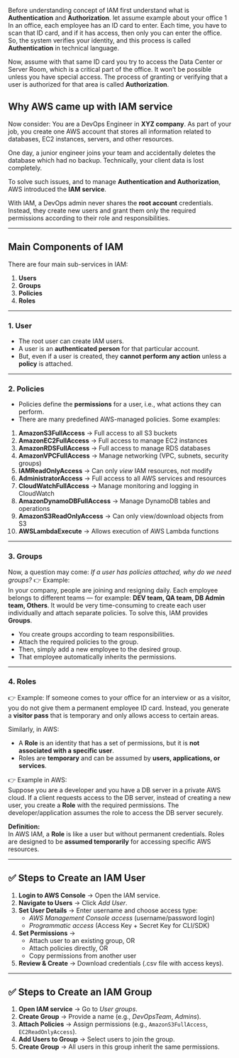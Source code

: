 

Before understanding concept of IAM first understand what is  **Authentication** and **Authorization**.
let assume example about your office 1
In an office, each employee has an ID card to enter. Each time, you have to scan that ID card, and if it has access, then only you can enter the office. So, the system verifies your identity, and this process is called **Authentication** in technical language.

Now, assume with that same ID card you try to access the Data Center or Server Room, which is a critical part of the office. It won’t be possible unless you have special access. The process of granting or verifying that a user is authorized for that area is called **Authorization**.

## Why AWS came up with IAM service

Now consider: You are a DevOps Engineer in **XYZ company**. As part of your job, you create one AWS account that stores all information related to databases, EC2 instances, servers, and other resources.

One day, a junior engineer joins your team and accidentally deletes the database which had no backup. Technically, your client data is lost completely.

To solve such issues, and to manage **Authentication and Authorization**, AWS introduced the **IAM service**.

With IAM, a DevOps admin never shares the **root account** credentials. Instead, they create new users and grant them only the required permissions according to their role and responsibilities.

---
## Main Components of IAM

There are four main sub-services in IAM:

1. **Users**    
2. **Groups**    
3. **Policies**    
4. **Roles**    

---
### 1. User

- The root user can create IAM users.    
- A user is an **authenticated person** for that particular account.    
- But, even if a user is created, they **cannot perform any action** unless a **policy** is attached.    

---
### 2. Policies
- Policies define the **permissions** for a user, i.e., what actions they can perform.    
- There are many predefined AWS-managed policies. Some examples:    

1. **AmazonS3FullAccess** → Full access to all S3 buckets    
2. **AmazonEC2FullAccess** → Full access to manage EC2 instances    
3. **AmazonRDSFullAccess** → Full access to manage RDS databases    
4. **AmazonVPCFullAccess** → Manage networking (VPC, subnets, security groups)    
5. **IAMReadOnlyAccess** → Can only _view_ IAM resources, not modify    
6. **AdministratorAccess** → Full access to all AWS services and resources    
7. **CloudWatchFullAccess** → Manage monitoring and logging in CloudWatch    
8. **AmazonDynamoDBFullAccess** → Manage DynamoDB tables and operations    
9. **AmazonS3ReadOnlyAccess** → Can only view/download objects from S3    
10. **AWSLambdaExecute** → Allows execution of AWS Lambda functions
---

### 3. Groups

Now, a question may come: _If a user has policies attached, why do we need groups?_
👉 Example:  
In your company, people are joining and resigning daily. Each employee belongs to different teams — for example: **DEV team, QA team, DB Admin team, Others**.
It would be very time-consuming to create each user individually and attach separate policies.
To solve this, IAM provides **Groups**.
- You create groups according to team responsibilities.    
- Attach the required policies to the group.    
- Then, simply add a new employee to the desired group.    
- That employee automatically inherits the permissions.
---
### 4. Roles

👉 Example:  If someone comes to your office for an interview or as a visitor, you do not give them a permanent employee ID card. Instead, you generate a **visitor pass** that is temporary and only allows access to certain areas.

Similarly, in AWS:

- A **Role** is an identity that has a set of permissions, but it is **not associated with a specific user**.   
- Roles are **temporary** and can be assumed by **users, applications, or services**.    

👉 Example in AWS:  
Suppose you are a developer and you have a DB server in a private AWS cloud. If a client requests access to the DB server, instead of creating a new user, you create a **Role** with the required permissions. The developer/application assumes the role to access the DB server securely.

**Definition:**  
In AWS IAM, a **Role** is like a user but without permanent credentials. Roles are designed to be **assumed temporarily** for accessing specific AWS resources.

---

## ✅ Steps to Create an IAM User

1. **Login to AWS Console** → Open the IAM service.    
2. **Navigate to Users** → Click _Add User_.    
3. **Set User Details** → Enter username and choose access type:    
    - _AWS Management Console access_ (username/password login)        
    - _Programmatic access_ (Access Key + Secret Key for CLI/SDK)        
4. **Set Permissions** →    
    - Attach user to an existing group, OR        
    - Attach policies directly, OR        
    - Copy permissions from another user        
5. **Review & Create** → Download credentials (.csv file with access keys).    

---
## ✅ Steps to Create an IAM Group

1. **Open IAM service** → Go to _User groups_.    
2. **Create Group** → Provide a name (e.g., _DevOpsTeam_, _Admins_).    
3. **Attach Policies** → Assign permissions (e.g., `AmazonS3FullAccess`, `EC2ReadOnlyAccess`).    
4. **Add Users to Group** → Select users to join the group.    
5. **Create Group** → All users in this group inherit the same permissions.